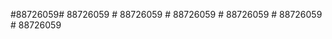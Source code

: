 #88726059#   8 8 7 2 6 0 5 9  
 #   8 8 7 2 6 0 5 9  
 #   8 8 7 2 6 0 5 9  
 #   8 8 7 2 6 0 5 9  
 #   8 8 7 2 6 0 5 9  
 #   8 8 7 2 6 0 5 9  
 